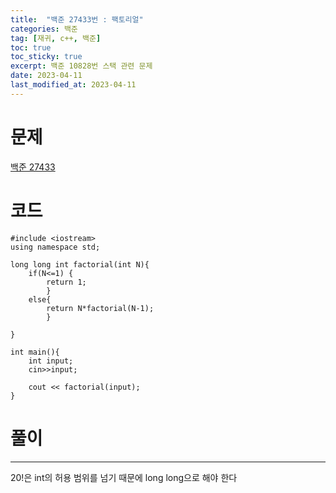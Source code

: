 ```yaml
---
title:  "백준 27433번 : 팩토리얼"
categories: 백준
tag: [재귀, c++, 백준]
toc: true
toc_sticky: true
excerpt: 백준 10828번 스택 관련 문제
date: 2023-04-11
last_modified_at: 2023-04-11
---
```


# 문제
[백준 27433](https://www.acmicpc.net/problem/27433)


# 코드
```
#include <iostream>
using namespace std;

long long int factorial(int N){
    if(N<=1) {
        return 1;
        }
    else{
        return N*factorial(N-1);
        }
    
}

int main(){
    int input;
    cin>>input;
    
    cout << factorial(input);
}
```

# 풀이
---
20!은 int의 허용 범위를 넘기 때문에 long long으로 해야 한다
